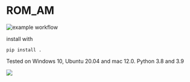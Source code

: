 # ROM_AM

 ![example workflow](https://github.com/azzeddinetiba/ROM_AM/actions/workflows/python-app.yml/badge.svg)

 install with 
 
 ```
 pip install .
 ```

 Tested on Windows 10, Ubuntu 20.04 and mac 12.0. Python 3.8 and 3.9

![](References/Piezo/ROM_FOM_pressure.gif)
